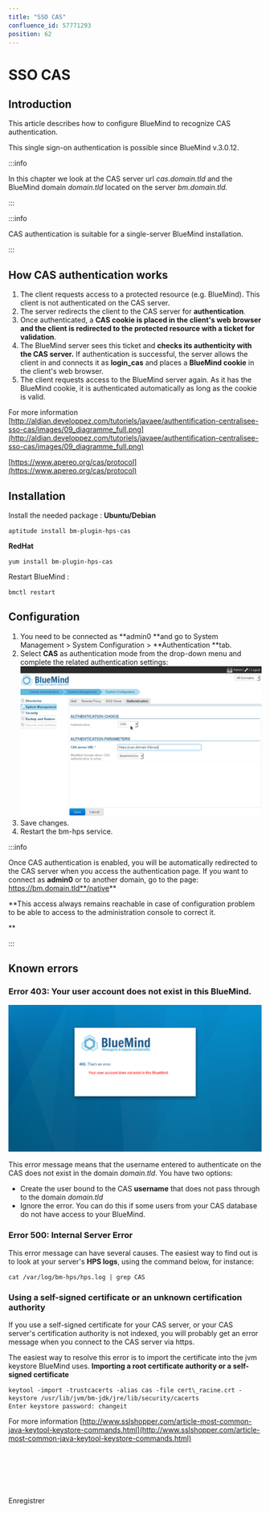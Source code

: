 ```yaml
---
title: "SSO CAS"
confluence_id: 57771293
position: 62
---
```

# SSO CAS


## Introduction

This article describes how to configure BlueMind to recognize CAS authentication.

This single sign-on authentication is possible since BlueMind v.3.0.12.


:::info

In this chapter we look at the CAS server url *cas.domain.tld* and the BlueMind domain *domain.tld* located on the server *bm.domain.tld.*

:::


:::info

CAS authentication is suitable for a single-server BlueMind installation.

:::


## How CAS authentication works

1. The client requests access to a protected resource (e.g. BlueMind). This client is not authenticated on the CAS server.
2. The server redirects the client to the CAS server for **authentication**.
3. Once authenticated, a **CAS cookie **is placed in the client's web browser and the client is redirected to the protected resource with a** ticket for validation**.
4. The BlueMind server sees this ticket and **checks its authenticity with the CAS server.** If authentication is successful, the server allows the client in and connects it as **login_cas** and places a **BlueMind cookie** in the client's web browser.
5. The client requests access to the BlueMind server again. As it has the BlueMind cookie, it is authenticated automatically as long as the cookie is valid.

For more information
[http://aldian.developpez.com/tutoriels/javaee/authentification-centralisee-sso-cas/images/09_diagramme_full.png](http://aldian.developpez.com/tutoriels/javaee/authentification-centralisee-sso-cas/images/09_diagramme_full.png)

[https://www.apereo.org/cas/protocol](https://www.apereo.org/cas/protocol)

## Installation

Install the needed package :
**Ubuntu/Debian**

```
aptitude install bm-plugin-hps-cas
```

**RedHat**

```
yum install bm-plugin-hps-cas
```


Restart BlueMind :


```
bmctl restart
```


## Configuration

1. You need to be connected as **admin0 **and go to System Management > System Configuration > **Authentication **tab.
2. Select **CAS** as authentication mode from the drop-down menu and complete the related authentication settings:![](../../../../attachments/57771293/57771297.png)
3. Save changes.
4. Restart the bm-hps service.


:::info

Once CAS authentication is enabled, you will be automatically redirected to the CAS server when you access the authentication page. If you want to connect as **admin0** or to another domain, go to the page: https://bm.domain.tld**/native**

**This access always remains reachable in case of configuration problem to be able to access to the administration console to correct it.


**

:::

## Known errors

### Error 403: Your user account does not exist in this BlueMind.

![](../../../../attachments/57771293/57771296.png)

This error message means that the username entered to authenticate on the CAS does not exist in the domain *domain.tld*. You have two options:

- Create the user bound to the CAS **username** that does not pass through to the domain *domain.tld*
- Ignore the error. You can do this if some users from your CAS database do not have access to your BlueMind. 


### Error 500: Internal Server Error

This error message can have several causes. The easiest way to find out is to look at your server's **HPS logs**, using the command below, for instance:


```
cat /var/log/bm-hps/hps.log | grep CAS
```


### Using a self-signed certificate or an unknown certification authority 

If you use a self-signed certificate for your CAS server, or your CAS server's certification authority is not indexed, you will probably get an error message when you connect to the CAS server via https.

The easiest way to resolve this error is to import the certificate into the jvm keystore BlueMind uses.
**Importing a root certificate authority or a self-signed certificate**

```
keytool -import -trustcacerts -alias cas -file cert\_racine.crt -keystore /usr/lib/jvm/bm-jdk/jre/lib/security/cacerts
Enter keystore password: changeit
```

For more information
[http://www.sslshopper.com/article-most-common-java-keytool-keystore-commands.html](http://www.sslshopper.com/article-most-common-java-keytool-keystore-commands.html)

 

 


 

Enregistrer

